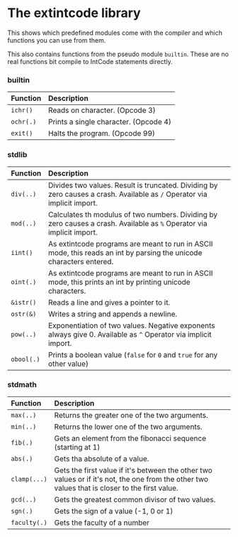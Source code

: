 # The extintcode library

This shows which predefined modules come with the compiler and which functions you can use from them.

This also contains functions from the pseudo module `builtin`. These are no real functions bit compile to IntCode statements directly.

### builtin

| Function | Description |
| :--- | :--- |
| `ichr()` | Reads on character. (Opcode 3) |
| `ochr(.)` | Prints a single character. (Opcode 4) |
| `exit()` | Halts the program. (Opcode 99) |

### stdlib

| Function | Description |
| :--- | :--- |
| `div(..)` | Divides two values. Result is truncated. Dividing by zero causes a crash. Available as `/` Operator via implicit import. |
| `mod(..)` | Calculates th modulus of two numbers. Dividing by zero causes a crash. Available as `%` Operator via implicit import. |
| `iint()` | As extintcode programs are meant to run in ASCII mode, this reads an int by parsing the unicode characters entered. |
| `oint(.)` | As extintcode programs are meant to run in ASCII mode, this prints an int by printing unicode characters. |
| `&istr()` | Reads a line and gives a pointer to it. |
| `ostr(&)` | Writes a string and appends a newline. |
| `pow(..)` | Exponentiation of two values. Negative exponents always give 0. Available as `^` Operator via implicit import. |
| `obool(.)` | Prints a boolean value (`false` for `0` and `true` for any other value) |

### stdmath

| Function | Description |
| :--- | :--- |
| `max(..)` | Returns the greater one of the two arguments. |
| `min(..)` | Returns the lower one of the two arguments. |
| `fib(.)` | Gets an element from the fibonacci sequence (starting at 1) |
| `abs(.)` | Gets tha absolute of a value. |
| `clamp(...)` | Gets the first value if it's between the other two values or if it's not, the one from the other two values that is closer to the first value. |
| `gcd(..)` | Gets the greatest common divisor of two values. |
| `sgn(.)` | Gets the sign of a value (-1, 0 or 1) |
| `faculty(.)` | Gets the faculty of a number |